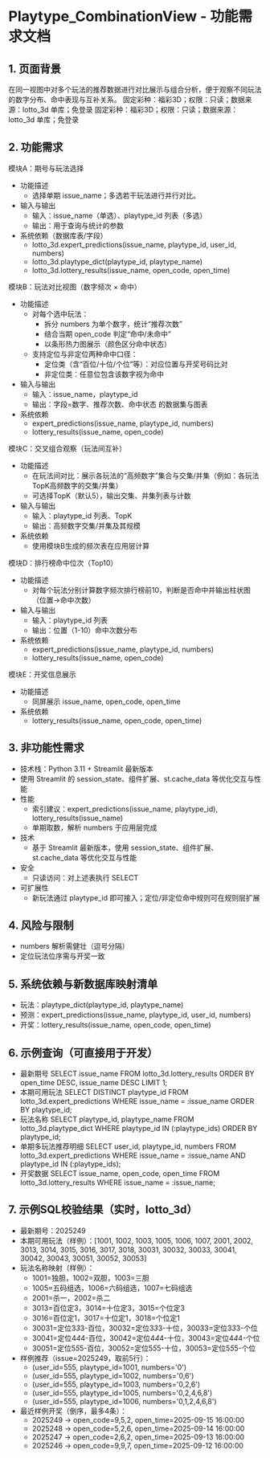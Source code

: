 # Playtype_CombinationView - 功能需求文档

## 1. 页面背景
在同一视图中对多个玩法的推荐数据进行对比展示与组合分析，便于观察不同玩法的数字分布、命中表现与互补关系。
固定彩种：福彩3D；权限：只读；数据来源：lotto_3d 单库；免登录
固定彩种：福彩3D；权限：只读；数据来源：lotto_3d 单库；免登录

## 2. 功能需求
模块A：期号与玩法选择
- 功能描述
  - 选择单期 issue_name；多选若干玩法进行并行对比。
- 输入与输出
  - 输入：issue_name（单选）、playtype_id 列表（多选）
  - 输出：用于查询与统计的参数
- 系统依赖（数据库表/字段）
  - lotto_3d.expert_predictions(issue_name, playtype_id, user_id, numbers)
  - lotto_3d.playtype_dict(playtype_id, playtype_name)
  - lotto_3d.lottery_results(issue_name, open_code, open_time)

模块B：玩法对比视图（数字频次 × 命中）
- 功能描述
  - 对每个选中玩法：
    - 拆分 numbers 为单个数字，统计“推荐次数”
    - 结合当期 open_code 判定“命中/未命中”
    - 以条形热力图展示（颜色区分命中状态）
  - 支持定位与非定位两种命中口径：
    - 定位类（含“百位/十位/个位”等）：对应位置与开奖号码比对
    - 非定位类：任意位包含该数字视为命中
- 输入与输出
  - 输入：issue_name，playtype_id
  - 输出：字段=数字、推荐次数、命中状态 的数据集与图表
- 系统依赖
  - expert_predictions(issue_name, playtype_id, numbers)
  - lottery_results(issue_name, open_code)

模块C：交叉组合观察（玩法间互补）
- 功能描述
  - 在玩法间对比：展示各玩法的“高频数字”集合与交集/并集（例如：各玩法TopK高频数字的交集/并集）
  - 可选择TopK（默认5），输出交集、并集列表与计数
- 输入与输出
  - 输入：playtype_id 列表、TopK
  - 输出：高频数字交集/并集及其规模
- 系统依赖
  - 使用模块B生成的频次表在应用层计算

模块D：排行榜命中位次（Top10）
- 功能描述
  - 对每个玩法分别计算数字频次排行榜前10，判断是否命中并输出柱状图（位置→命中次数）
- 输入与输出
  - 输入：playtype_id 列表
  - 输出：位置（1-10）命中次数分布
- 系统依赖
  - expert_predictions(issue_name, playtype_id, numbers)
  - lottery_results(issue_name, open_code)

模块E：开奖信息展示
- 功能描述
  - 同屏展示 issue_name, open_code, open_time
- 系统依赖
  - lottery_results(issue_name, open_code, open_time)

## 3. 非功能性需求
- 技术栈：Python 3.11 + Streamlit 最新版本
- 使用 Streamlit 的 session_state、组件扩展、st.cache_data 等优化交互与性能
- 性能
  - 索引建议：expert_predictions(issue_name, playtype_id), lottery_results(issue_name)
  - 单期取数，解析 numbers 于应用层完成
- 技术
  - 基于 Streamlit 最新版本，使用 session_state、组件扩展、st.cache_data 等优化交互与性能
- 安全
  - 只读访问：对上述表执行 SELECT
- 可扩展性
  - 新玩法通过 playtype_id 即可接入；定位/非定位命中规则可在规则层扩展

## 4. 风险与限制
- numbers 解析需健壮（逗号分隔）
- 定位玩法位序需与开奖一致

## 5. 系统依赖与新数据库映射清单
- 玩法：playtype_dict(playtype_id, playtype_name)
- 预测：expert_predictions(issue_name, playtype_id, user_id, numbers)
- 开奖：lottery_results(issue_name, open_code, open_time)

## 6. 示例查询（可直接用于开发）
- 最新期号
SELECT issue_name FROM lotto_3d.lottery_results ORDER BY open_time DESC, issue_name DESC LIMIT 1;
- 本期可用玩法
SELECT DISTINCT playtype_id FROM lotto_3d.expert_predictions WHERE issue_name = :issue_name ORDER BY playtype_id;
- 玩法名称
SELECT playtype_id, playtype_name FROM lotto_3d.playtype_dict WHERE playtype_id IN (:playtype_ids) ORDER BY playtype_id;
- 单期多玩法推荐明细
SELECT user_id, playtype_id, numbers FROM lotto_3d.expert_predictions WHERE issue_name = :issue_name AND playtype_id IN (:playtype_ids);
- 开奖数据
SELECT issue_name, open_code, open_time FROM lotto_3d.lottery_results WHERE issue_name = :issue_name;

## 7. 示例SQL校验结果（实时，lotto_3d）
- 最新期号：2025249
- 本期可用玩法（样例）：[1001, 1002, 1003, 1005, 1006, 1007, 2001, 2002, 3013, 3014, 3015, 3016, 3017, 3018, 30031, 30032, 30033, 30041, 30042, 30043, 30051, 30052, 30053]
- 玩法名称映射（样例）：
  - 1001=独胆，1002=双胆，1003=三胆
  - 1005=五码组选，1006=六码组选，1007=七码组选
  - 2001=杀一，2002=杀二
  - 3013=百位定3，3014=十位定3，3015=个位定3
  - 3016=百位定1，3017=十位定1，3018=个位定1
  - 30031=定位3*3*3-百位，30032=定位3*3*3-十位，30033=定位3*3*3-个位
  - 30041=定位4*4*4-百位，30042=定位4*4*4-十位，30043=定位4*4*4-个位
  - 30051=定位5*5*5-百位，30052=定位5*5*5-十位，30053=定位5*5*5-个位
- 样例推荐（issue=2025249，取前5行）：
  - (user_id=555, playtype_id=1001, numbers='0')
  - (user_id=555, playtype_id=1002, numbers='0,6')
  - (user_id=555, playtype_id=1003, numbers='0,2,6')
  - (user_id=555, playtype_id=1005, numbers='0,2,4,6,8')
  - (user_id=555, playtype_id=1006, numbers='0,1,2,4,6,8')
- 最近样例开奖（倒序，最多4条）：
  - 2025249 → open_code=9,5,2, open_time=2025-09-15 16:00:00
  - 2025248 → open_code=5,2,6, open_time=2025-09-14 16:00:00
  - 2025247 → open_code=2,6,2, open_time=2025-09-13 16:00:00
  - 2025246 → open_code=9,9,7, open_time=2025-09-12 16:00:00